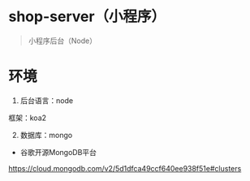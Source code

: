# shop-server（小程序）

> 小程序后台（Node）

# 环境

1. 后台语言：node

框架：koa2

2. 数据库：mongo

- 谷歌开源MongoDB平台

https://cloud.mongodb.com/v2/5d1dfca49ccf640ee938f51e#clusters

